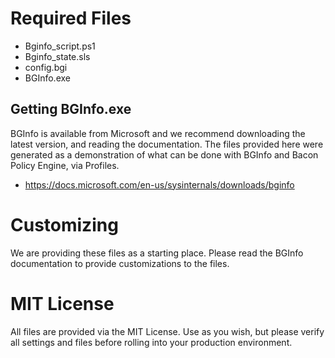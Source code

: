 # Required Files
* Bginfo_script.ps1
* Bginfo_state.sls
* config.bgi
* BGInfo.exe

## Getting BGInfo.exe
BGInfo is available from Microsoft and we recommend downloading the latest version, and reading the documentation. The files provided here were generated as a demonstration of what can be done with BGInfo and Bacon Policy Engine, via Profiles. 
* https://docs.microsoft.com/en-us/sysinternals/downloads/bginfo

# Customizing
We are providing these files as a starting place. Please read the BGInfo documentation to provide customizations to the files.

# MIT License
All files are provided via the MIT License. Use as you wish, but please verify all settings and files before rolling into your production environment.